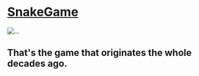 # [SnakeGame](https://www.google.com/search?q=play+snake)
![...](https://upload.wikimedia.org/wikipedia/commons/1/18/Cgasnake.png)
## That's the game that originates the whole decades ago.
